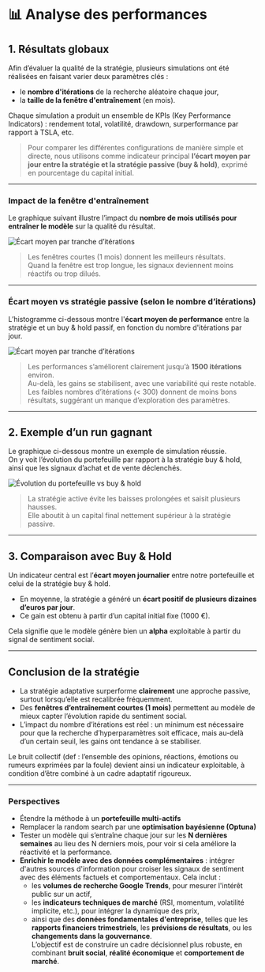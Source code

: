 # 📊 Analyse des performances

## 1. Résultats globaux

Afin d’évaluer la qualité de la stratégie, plusieurs simulations ont été réalisées en faisant varier deux paramètres clés :
- le **nombre d'itérations** de la recherche aléatoire chaque jour,
- la **taille de la fenêtre d'entraînement** (en mois).

Chaque simulation a produit un ensemble de KPIs (Key Performance Indicators) : rendement total, volatilité, drawdown, surperformance par rapport à TSLA, etc.

> Pour comparer les différentes configurations de manière simple et directe, nous utilisons comme indicateur principal **l’écart moyen par jour entre la stratégie et la stratégie passive (buy & hold)**, exprimé en pourcentage du capital initial.


---

### Impact de la fenêtre d'entraînement

Le graphique suivant illustre l’impact du **nombre de mois utilisés pour entraîner le modèle** sur la qualité du résultat.

![Écart moyen par tranche d’itérations](Ecart_moyen_par_mois.png)

> Les fenêtres courtes (1 mois) donnent les meilleurs résultats.  
Quand la fenêtre est trop longue, les signaux deviennent moins réactifs ou trop dilués.

---

### Écart moyen vs stratégie passive (selon le nombre d’itérations)

L’histogramme ci-dessous montre l'**écart moyen de performance** entre la stratégie et un buy & hold passif, en fonction du nombre d'itérations par jour.

![Écart moyen par tranche d’itérations](ecart_moyen_evolution.png)

> Les performances s’améliorent clairement jusqu’à **1500 itérations** environ.  
> Au-delà, les gains se stabilisent, avec une variabilité qui reste notable.  
> Les faibles nombres d’itérations (< 300) donnent de moins bons résultats, suggérant un manque d’exploration des paramètres.

---

## 2. Exemple d’un run gagnant

Le graphique ci-dessous montre un exemple de simulation réussie.  
On y voit l’évolution du portefeuille par rapport à la stratégie buy & hold, ainsi que les signaux d’achat et de vente déclenchés.

![Évolution du portefeuille vs buy & hold](Prix_fermeture_valeur_portefeuille.png)

> La stratégie active évite les baisses prolongées et saisit plusieurs hausses.  
Elle aboutit à un capital final nettement supérieur à la stratégie passive.

---

## 3. Comparaison avec Buy & Hold

Un indicateur central est l’**écart moyen journalier** entre notre portefeuille et celui de la stratégie buy & hold.

- En moyenne, la stratégie a généré un **écart positif de plusieurs dizaines d’euros par jour**.
- Ce gain est obtenu à partir d’un capital initial fixe (1000 €).

Cela signifie que le modèle génère bien un **alpha** exploitable à partir du signal de sentiment social.

---

## Conclusion de la stratégie

- La stratégie adaptative surperforme **clairement** une approche passive, surtout lorsqu’elle est recalibrée fréquemment.
- Des **fenêtres d’entraînement courtes (1 mois)** permettent au modèle de mieux capter l’évolution rapide du sentiment social.
- L’impact du nombre d’itérations est réel : un minimum est nécessaire pour que la recherche d’hyperparamètres soit efficace, mais au-delà d’un certain seuil, les gains ont tendance à se stabiliser.

Le bruit collectif (def : l’ensemble des opinions, réactions, émotions ou rumeurs exprimées par la foule) devient ainsi un indicateur exploitable, à condition d’être combiné à un cadre adaptatif rigoureux.

---

### Perspectives

- Étendre la méthode à un **portefeuille multi-actifs**
- Remplacer la random search par une **optimisation bayésienne (Optuna)**
- Tester un modèle qui s’entraîne chaque jour sur les **N dernières semaines** au lieu des N derniers mois, pour voir si cela améliore la réactivité et la performance.
- **Enrichir le modèle avec des données complémentaires** : intégrer d'autres sources d'information pour croiser les signaux de sentiment avec des éléments factuels et comportementaux. Cela inclut :
  - les **volumes de recherche Google Trends**, pour mesurer l'intérêt public sur un actif,
  - les **indicateurs techniques de marché** (RSI, momentum, volatilité implicite, etc.), pour intégrer la dynamique des prix,
  - ainsi que des **données fondamentales d'entreprise**, telles que les **rapports financiers trimestriels**, les **prévisions de résultats**, ou les **changements dans la gouvernance**.  
  L’objectif est de construire un cadre décisionnel plus robuste, en combinant **bruit social**, **réalité économique** et **comportement de marché**.
